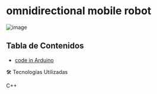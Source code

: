# omnidirectional mobile robot

![image](https://raw.githubusercontent.com/miguelvmonroy/vehiculo-omnidireccional/refs/heads/main/fondovehiculo.png)


## Tabla de Contenidos
- [code in Arduino](https://github.com/miguelvmonroy/omnidirectional-mobile-robot/blob/main/vehiculo.ino)

🛠 Tecnologías Utilizadas

C++

